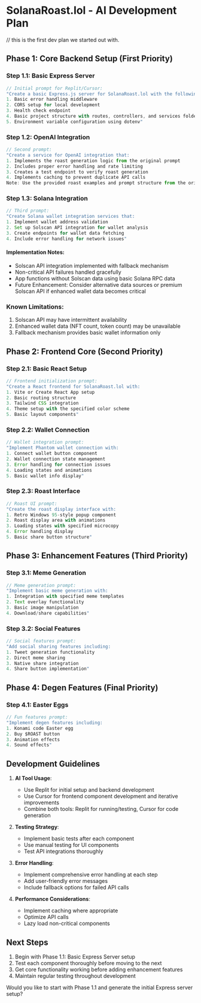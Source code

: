 # SolanaRoast.lol - AI Development Plan
// this is the first dev plan we started out with.

## Phase 1: Core Backend Setup (First Priority)

### Step 1.1: Basic Express Server

```javascript
// Initial prompt for Replit/Cursor:
"Create a basic Express.js server for SolanaRoast.lol with the following:
1. Basic error handling middleware
2. CORS setup for local development
3. Health check endpoint
4. Basic project structure with routes, controllers, and services folders
5. Environment variable configuration using dotenv"
```

### Step 1.2: OpenAI Integration

```javascript
// Second prompt:
"Create a service for OpenAI integration that:
1. Implements the roast generation logic from the original prompt
2. Includes proper error handling and rate limiting
3. Creates a test endpoint to verify roast generation
4. Implements caching to prevent duplicate API calls
Note: Use the provided roast examples and prompt structure from the original spec"
```

### Step 1.3: Solana Integration

```javascript
// Third prompt:
"Create Solana wallet integration services that:
1. Implement wallet address validation
2. Set up Solscan API integration for wallet analysis
3. Create endpoints for wallet data fetching
4. Include error handling for network issues"
```

#### Implementation Notes:
- Solscan API integration implemented with fallback mechanism
- Non-critical API failures handled gracefully
- App functions without Solscan data using basic Solana RPC data
- Future Enhancement: Consider alternative data sources or premium Solscan API if enhanced wallet data becomes critical

### Known Limitations:
1. Solscan API may have intermittent availability
2. Enhanced wallet data (NFT count, token count) may be unavailable
3. Fallback mechanism provides basic wallet information only

## Phase 2: Frontend Core (Second Priority)

### Step 2.1: Basic React Setup

```javascript
// Frontend initialization prompt:
"Create a React frontend for SolanaRoast.lol with:
1. Vite or Create React App setup
2. Basic routing structure
3. Tailwind CSS integration
4. Theme setup with the specified color scheme
5. Basic layout components"
```

### Step 2.2: Wallet Connection

```javascript
// Wallet integration prompt:
"Implement Phantom wallet connection with:
1. Connect wallet button component
2. Wallet connection state management
3. Error handling for connection issues
4. Loading states and animations
5. Basic wallet info display"
```

### Step 2.3: Roast Interface

```javascript
// Roast UI prompt:
"Create the roast display interface with:
1. Retro Windows 95-style popup component
2. Roast display area with animations
3. Loading states with specified microcopy
4. Error handling display
5. Basic share button structure"
```

## Phase 3: Enhancement Features (Third Priority)

### Step 3.1: Meme Generation

```javascript
// Meme generation prompt:
"Implement basic meme generation with:
1. Integration with specified meme templates
2. Text overlay functionality
3. Basic image manipulation
4. Download/share capabilities"
```

### Step 3.2: Social Features

```javascript
// Social features prompt:
"Add social sharing features including:
1. Tweet generation functionality
2. Direct meme sharing
3. Native share integration
4. Share button implementation"
```

## Phase 4: Degen Features (Final Priority)

### Step 4.1: Easter Eggs

```javascript
// Fun features prompt:
"Implement degen features including:
1. Konami code Easter egg
2. Buy $ROAST button
3. Animation effects
4. Sound effects"
```

## Development Guidelines

1. **AI Tool Usage**:
   - Use Replit for initial setup and backend development
   - Use Cursor for frontend component development and iterative improvements
   - Combine both tools: Replit for running/testing, Cursor for code generation

2. **Testing Strategy**:
   - Implement basic tests after each component
   - Use manual testing for UI components
   - Test API integrations thoroughly

3. **Error Handling**:
   - Implement comprehensive error handling at each step
   - Add user-friendly error messages
   - Include fallback options for failed API calls

4. **Performance Considerations**:
   - Implement caching where appropriate
   - Optimize API calls
   - Lazy load non-critical components

## Next Steps

1. Begin with Phase 1.1: Basic Express Server setup
2. Test each component thoroughly before moving to the next
3. Get core functionality working before adding enhancement features
4. Maintain regular testing throughout development

Would you like to start with Phase 1.1 and generate the initial Express server setup?